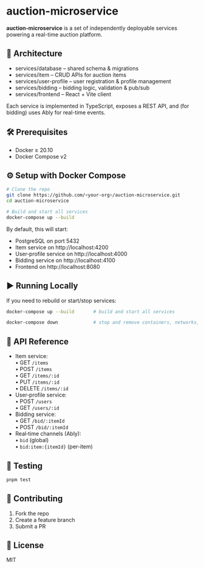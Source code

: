 # auction-microservice

**auction-microservice** is a set of independently deployable services powering a real-time auction platform.

## 🚀 Architecture

- services/database – shared schema & migrations
- services/item – CRUD APIs for auction items
- services/user-profile – user registration & profile management
- services/bidding – bidding logic, validation & pub/sub
- services/frontend – React + Vite client

Each service is implemented in TypeScript, exposes a REST API, and (for bidding) uses Ably for real-time events.

## 🛠️ Prerequisites

- Docker ≥ 20.10
- Docker Compose v2

## ⚙️ Setup with Docker Compose

```bash
# Clone the repo
git clone https://github.com/<your-org>/auction-microservice.git
cd auction-microservice

# Build and start all services
docker-compose up --build
```

By default, this will start:

- PostgreSQL on port 5432
- Item service on http://localhost:4200
- User‐profile service on http://localhost:4000
- Bidding service on http://localhost:4100
- Frontend on http://localhost:8080

## ▶️ Running Locally

If you need to rebuild or start/stop services:

```bash
docker-compose up --build       # build and start all services

docker-compose down             # stop and remove containers, networks, volumes
```

## 📑 API Reference

- Item service:  
  • GET `/items`  
  • POST `/items`  
  • GET `/items/:id`  
  • PUT `/items/:id`  
  • DELETE `/items/:id`
- User‐profile service:  
  • POST `/users`  
  • GET `/users/:id`
- Bidding service:  
  • GET `/bid/:itemId`  
  • POST `/bid/:itemId`
- Real‐time channels (Ably):  
  • `bid` (global)  
  • `bid:item:{itemId}` (per-item)

## 🧪 Testing

```bash
pnpm test
```

## 🤝 Contributing

1. Fork the repo
2. Create a feature branch
3. Submit a PR

## 📄 License

MIT
